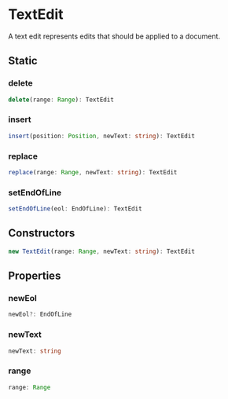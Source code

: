# TextEdit

A text edit represents edits that should be applied to a document.

## Static

### delete

```typescript
delete(range: Range): TextEdit
```

### insert

```typescript
insert(position: Position, newText: string): TextEdit
```

### replace

```typescript
replace(range: Range, newText: string): TextEdit
```

### setEndOfLine

```typescript
setEndOfLine(eol: EndOfLine): TextEdit
```

## Constructors

```typescript
new TextEdit(range: Range, newText: string): TextEdit
```

## Properties

### newEol

```typescript
newEol?: EndOfLine
```

### newText

```typescript
newText: string
```

### range

```typescript
range: Range
```

